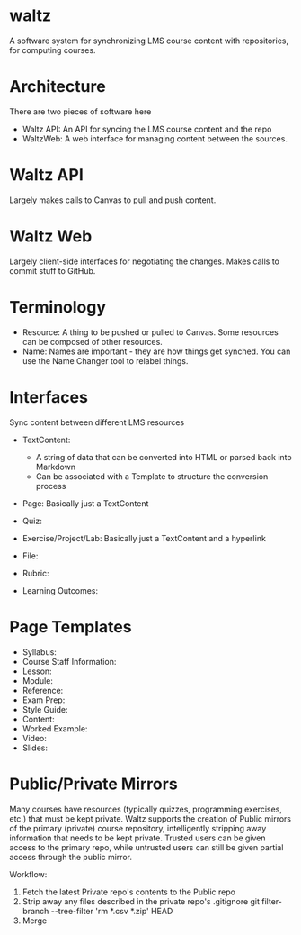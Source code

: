# waltz
A software system for synchronizing LMS course content with repositories, for computing courses.

# Architecture

There are two pieces of software here

* Waltz API: An API for syncing the LMS course content and the repo
* WaltzWeb: A web interface for managing content between the sources.

# Waltz API

Largely makes calls to Canvas to pull and push content.

# Waltz Web

Largely client-side interfaces for negotiating the changes. Makes calls to commit stuff to GitHub.

# Terminology

* Resource: A thing to be pushed or pulled to Canvas. Some resources can be composed of other resources.
* Name: Names are important - they are how things get synched. You can use the Name Changer tool to relabel things.

# Interfaces

Sync content between different LMS resources

* TextContent: 
    * A string of data that can be converted into HTML or parsed back into Markdown
    * Can be associated with a Template to structure the conversion process

* Page: Basically just a TextContent
* Quiz: 
* Exercise/Project/Lab: Basically just a TextContent and a hyperlink
* File: 
* Rubric:
* Learning Outcomes:

# Page Templates

* Syllabus:
* Course Staff Information:
* Lesson:
* Module:
* Reference:
* Exam Prep:
* Style Guide:
* Content:
* Worked Example:
* Video:
* Slides:

# Public/Private Mirrors

Many courses have resources (typically quizzes, programming exercises, etc.) that must be kept private. Waltz supports the creation of Public mirrors of the primary (private) course repository, intelligently stripping away information that needs to be kept private. Trusted users can be given access to the primary repo, while untrusted users can still be given partial access through the public mirror.

Workflow:

1. Fetch the latest Private repo's contents to the Public repo
2. Strip away any files described in the private repo's .gitignore
    git filter-branch --tree-filter 'rm *.csv *.zip' HEAD
3. Merge